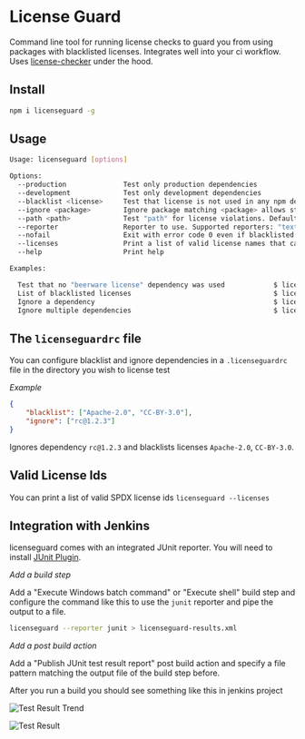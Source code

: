 # License Guard

Command line tool for running license checks to guard you from using packages with blacklisted licenses. Integrates well into your ci workflow.
Uses [license-checker](https://www.npmjs.com/package/license-checker) under the hood.

## Install

```bash
npm i licenseguard -g
```

## Usage

```bash
Usage: licenseguard [options]

Options:
  --production              Test only production dependencies
  --development             Test only development dependencies
  --blacklist <license>     Test that license is not used in any npm dependency
  --ignore <package>        Ignore package matching <package> allows star patterns
  --path <path>             Test "path" for license violations. Defaults to current directory
  --reporter                Reporter to use. Supported reporters: "text", "junit" and "silent" to supress output
  --nofail                  Exit with error code 0 even if blacklisted licenses were found
  --licenses                Print a list of valid license names that can be used in blacklist
  --help                    Print help

Examples:

  Test that no "beerware license" dependency was used            $ licenseguard --blacklist Beerware
  List of blacklisted licenses                                   $ licenseguard --blacklist beerware --blacklist AGPL-3.0
  Ignore a dependency                                            $ licenseguard --ignore yargs@10.0.3
  Ignore multiple dependencies                                   $ licenseguard --ignore yargs@10.0.3 --ignore doctrine@2.1.0
```

## The `licenseguardrc` file

You can configure blacklist and ignore dependencies in a `.licenseguardrc` file in the directory you wish to license test

*Example*

```json
{
    "blacklist": ["Apache-2.0", "CC-BY-3.0"],
    "ignore": ["rc@1.2.3"]
}
```

Ignores dependency `rc@1.2.3` and blacklists licenses `Apache-2.0`, `CC-BY-3.0`.

## Valid License Ids

You can print a list of valid SPDX license ids `licenseguard --licenses`

## Integration with Jenkins

licenseguard comes with an integrated JUnit reporter. You will need to install [JUnit Plugin](https://wiki.jenkins.io/display/JENKINS/JUnit+Plugin).

*Add a build step*

Add a "Execute Windows batch command" or "Execute shell" build step and configure the command like this to use the `junit` reporter and pipe the output to a file.

```bash
licenseguard --reporter junit > licenseguard-results.xml
```

*Add a post build action*

Add a "Publish JUnit test result report" post build action and specify a file pattern matching the output file of the build step before.

After you run a build you should see something like this in jenkins project

![Test Result Trend](https://github.com/Softwarepark/licenseguard/blob/master/assets/jenkins-test-overview.png)

![Test Result](https://github.com/Softwarepark/licenseguard/blob/master/assets/jenkins-test-detail.png)
